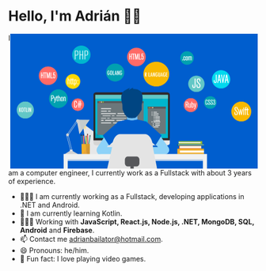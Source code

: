# Hello, I'm Adrián 👋🏽

<img width=500 align="right" src="https://github.com/AdrianBailador/AdrianBailador/blob/master/programando.png" />

I am a computer engineer, I currently work as a Fullstack with about 3 years of experience.

- 👨🏽‍🏫 I am currently working as a Fullstack, developing applications in .NET and Android.
- 🌱 I am currently learning Kotlin.
- 👨🏽‍💻 Working with **JavaScript, React.js, Node.js, .NET, MongoDB, SQL, Android** and **Firebase**.
- 📫 Contact me adrianbailator@hotmail.com.
- 😄 Pronouns: he/him.
- 🧱 Fun fact: I love playing video games.


